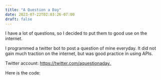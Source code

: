 ```yaml
---
title: "A Question a Day"
date: 2023-07-22T02:03:26-07:00
draft: false
---
```


I have a lot of questions, so I decided to put them to good use on the internet. 

I programmed a twitter bot to post a question of mine everyday. It did not gain much traction on the internet, but was good practice in using APIs. 

Twitter account: https://twitter.com/aquestionaday_

Here is the code: 
<link href="https://cdn.rawgit.com/Killercodes/281792c423a4fe5544d9a8d36a4430f2/raw/42e5b91a60ea5e25b7bb42c0a315d9e740c92f0/GistDarkCode.css" rel="stylesheet" type="text/css">
<script src="https://gist.github.com/blucardin/b34c51ee1fa8068ee8da58f058fab32f.js"></script>